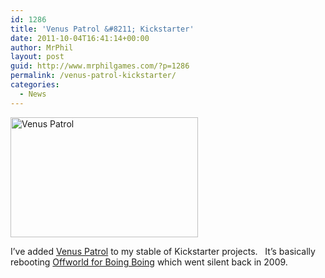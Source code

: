```yaml
---
id: 1286
title: 'Venus Patrol &#8211; Kickstarter'
date: 2011-10-04T16:41:14+00:00
author: MrPhil
layout: post
guid: http://www.mrphilgames.com/?p=1286
permalink: /venus-patrol-kickstarter/
categories:
  - News
---
```

[<img class="aligncenter size-medium wp-image-1291" title="Venus Patrol" src="http://www.mrphilgames.com/wp-content/uploads/2011/10/VenusPatrol-300x192.png" alt="Venus Patrol" width="300" height="192" srcset="http://www.mrphilgames.com/wp-content/uploads/2011/10/VenusPatrol-300x192.png 300w, http://www.mrphilgames.com/wp-content/uploads/2011/10/VenusPatrol-1024x656.png 1024w, http://www.mrphilgames.com/wp-content/uploads/2011/10/VenusPatrol.png 1244w" sizes="(max-width: 300px) 100vw, 300px" />](http://www.mrphilgames.com/wp-content/uploads/2011/10/VenusPatrol.png)

I&#8217;ve added [Venus Patrol](http://kck.st/mYSiJZ) to my stable of Kickstarter projects.   It&#8217;s basically rebooting [Offworld for Boing Boing](http://offworld.boingboing.net/) which went silent back in 2009.